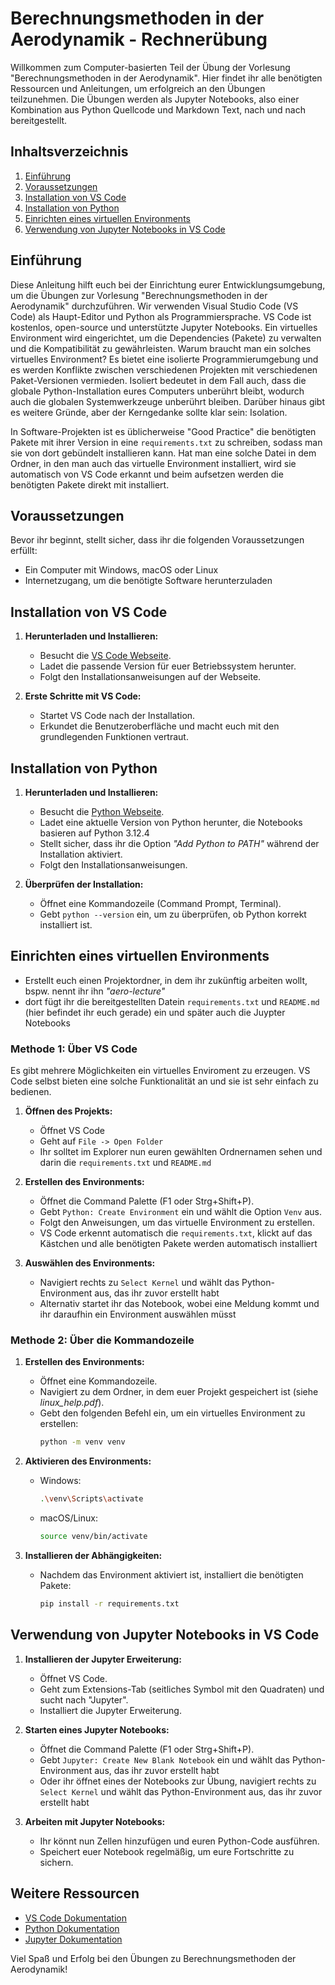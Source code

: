 # Berechnungsmethoden in der Aerodynamik - Rechnerübung

Willkommen zum Computer-basierten Teil der Übung der Vorlesung "Berechnungsmethoden in der Aerodynamik". Hier findet ihr alle benötigten Ressourcen und Anleitungen, um erfolgreich an den Übungen teilzunehmen. Die Übungen werden als Jupyter Notebooks, also einer Kombination aus Python Quellcode und Markdown Text, nach und nach bereitgestellt.

## Inhaltsverzeichnis

1. [Einführung](#einführung)
2. [Voraussetzungen](#voraussetzungen)
3. [Installation von VS Code](#installation-von-vs-code)
4. [Installation von Python](#installation-von-python)
5. [Einrichten eines virtuellen Environments](#einrichten-eines-virtuellen-environments)
6. [Verwendung von Jupyter Notebooks in VS Code](#verwendung-von-jupyter-notebooks-in-vs-code)

## Einführung

Diese Anleitung hilft euch bei der Einrichtung eurer Entwicklungsumgebung, um die Übungen zur Vorlesung "Berechnungsmethoden in der Aerodynamik" durchzuführen. Wir verwenden Visual Studio Code (VS Code) als Haupt-Editor und Python als Programmiersprache. VS Code ist kostenlos, open-source und unterstützte Jupyter Notebooks. Ein virtuelles Environment wird eingerichtet, um die Dependencies (Pakete) zu verwalten und die Kompatibilität zu gewährleisten. Warum braucht man ein solches virtuelles Environment? Es bietet eine isolierte Programmierumgebung und es werden Konflikte zwischen verschiedenen Projekten mit verschiedenen Paket-Versionen vermieden. Isoliert bedeutet in dem Fall auch, dass die globale Python-Installation eures Computers unberührt bleibt, wodurch auch die globalen Systemwerkzeuge unberührt bleiben. Darüber hinaus gibt es weitere Gründe, aber der Kerngedanke sollte klar sein: Isolation. 

In Software-Projekten ist es üblicherweise "Good Practice" die benötigten Pakete mit ihrer Version in eine `requirements.txt` zu schreiben, sodass man sie von dort gebündelt installieren kann. Hat man eine solche Datei in dem Ordner, in den man auch das virtuelle Environment installiert, wird sie automatisch von VS Code erkannt und beim aufsetzen werden die benötigten Pakete direkt mit installiert. 

## Voraussetzungen

Bevor ihr beginnt, stellt sicher, dass ihr die folgenden Voraussetzungen erfüllt:

- Ein Computer mit Windows, macOS oder Linux
- Internetzugang, um die benötigte Software herunterzuladen

## Installation von VS Code

1. **Herunterladen und Installieren:**
   - Besucht die [VS Code Webseite](https://code.visualstudio.com/).
   - Ladet die passende Version für euer Betriebssystem herunter.
   - Folgt den Installationsanweisungen auf der Webseite.

2. **Erste Schritte mit VS Code:**
   - Startet VS Code nach der Installation.
   - Erkundet die Benutzeroberfläche und macht euch mit den grundlegenden Funktionen vertraut.

## Installation von Python

1. **Herunterladen und Installieren:**
   - Besucht die [Python Webseite](https://www.python.org/downloads/).
   - Ladet eine aktuelle Version von Python herunter, die Notebooks basieren auf Python 3.12.4
   - Stellt sicher, dass ihr die Option *"Add Python to PATH"* während der Installation aktiviert.
   - Folgt den Installationsanweisungen.

2. **Überprüfen der Installation:**
   - Öffnet eine Kommandozeile (Command Prompt, Terminal).
   - Gebt `python --version` ein, um zu überprüfen, ob Python korrekt installiert ist.

## Einrichten eines virtuellen Environments

- Erstellt euch einen Projektordner, in dem ihr zukünftig arbeiten wollt, bspw. nennt ihr ihn *"aero-lecture"*
- dort fügt ihr die bereitgestellten Datein `requirements.txt` und `README.md` (hier befindet ihr euch gerade) ein und später auch die Juypter Notebooks

### Methode 1: Über VS Code

Es gibt mehrere Möglichkeiten ein virtuelles Enviroment zu erzeugen. VS Code selbst bieten eine solche Funktionalität an und sie ist sehr einfach zu bedienen.

1. **Öffnen des Projekts:**
   - Öffnet VS Code
   - Geht auf `File -> Open Folder`
   - Ihr solltet im Explorer nun euren gewählten Ordnernamen sehen und darin die   `requirements.txt` und `README.md`

2. **Erstellen des Environments:**
   - Öffnet die Command Palette (F1 oder Strg+Shift+P).
   - Gebt `Python: Create Environment` ein und wählt die Option `Venv` aus.
   - Folgt den Anweisungen, um das virtuelle Environment zu erstellen.
   - VS Code erkennt automatisch die `requirements.txt`, klickt auf das Kästchen und alle benötigten Pakete werden automatisch installiert

3. **Auswählen des Environments:**
   - Navigiert rechts zu `Select Kernel` und wählt das Python-Environment aus, das ihr zuvor erstellt habt
   - Alternativ startet ihr das Notebook, wobei eine Meldung kommt und ihr daraufhin ein Environment auswählen müsst

### Methode 2: Über die Kommandozeile

1. **Erstellen des Environments:**
   - Öffnet eine Kommandozeile.
   - Navigiert zu dem Ordner, in dem euer Projekt gespeichert ist (siehe *linux_help.pdf*).
   - Gebt den folgenden Befehl ein, um ein virtuelles Environment zu erstellen:
     ```bash
     python -m venv venv
     ```

2. **Aktivieren des Environments:**
   - Windows:
     ```bash
     .\venv\Scripts\activate
     ```
   - macOS/Linux:
     ```bash
     source venv/bin/activate
     ```

3. **Installieren der Abhängigkeiten:**
   - Nachdem das Environment aktiviert ist, installiert die benötigten Pakete:
     ```bash
     pip install -r requirements.txt
     ```

## Verwendung von Jupyter Notebooks in VS Code

1. **Installieren der Jupyter Erweiterung:**
   - Öffnet VS Code.
   - Geht zum Extensions-Tab (seitliches Symbol mit den Quadraten) und sucht nach "Jupyter".
   - Installiert die Jupyter Erweiterung.

2. **Starten eines Jupyter Notebooks:**
   - Öffnet die Command Palette (F1 oder Strg+Shift+P).
   - Gebt `Jupyter: Create New Blank Notebook` ein und wählt das Python-Environment aus, das ihr zuvor erstellt habt
   - Oder ihr öffnet eines der Notebooks zur Übung, navigiert rechts zu `Select Kernel` und wählt das Python-Environment aus, das ihr zuvor erstellt habt

3. **Arbeiten mit Jupyter Notebooks:**
   - Ihr könnt nun Zellen hinzufügen und euren Python-Code ausführen.
   - Speichert euer Notebook regelmäßig, um eure Fortschritte zu sichern.

## Weitere Ressourcen

- [VS Code Dokumentation](https://code.visualstudio.com/docs)
- [Python Dokumentation](https://docs.python.org/3/)
- [Jupyter Dokumentation](https://jupyter.org/documentation)

Viel Spaß und Erfolg bei den Übungen zu Berechnungsmethoden der Aerodynamik!
